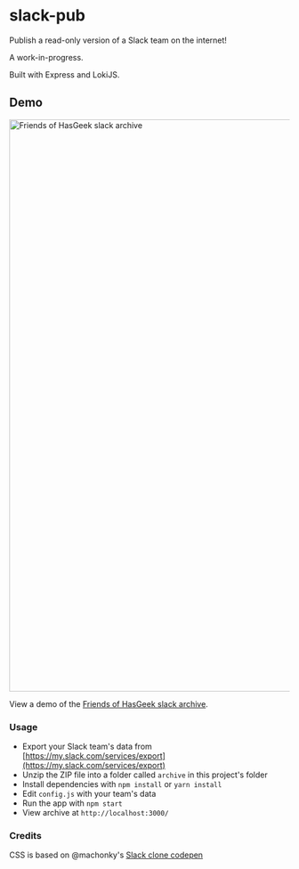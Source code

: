 # slack-pub

Publish a read-only version of a Slack team on the internet!

A work-in-progress.

Built with Express and LokiJS.

## Demo

<img width="1028" alt="Friends of HasGeek slack archive" src="https://user-images.githubusercontent.com/3104454/32869687-59cae0b0-ca46-11e7-87af-bf8c1fe5b10d.png">

View a demo of the [Friends of HasGeek slack archive](https://slack-pub-demo.herokuapp.com/general).

### Usage

* Export your Slack team's data from [https://my.slack.com/services/export](https://my.slack.com/services/export)
* Unzip the ZIP file into a folder called `archive` in this project's folder
* Install dependencies with `npm install` or `yarn install`
* Edit `config.js` with your team's data
* Run the app with `npm start`
* View archive at `http://localhost:3000/`


### Credits

CSS is based on @machonky's [Slack clone codepen](https://codepen.io/machonky/pen/epGNWO)
